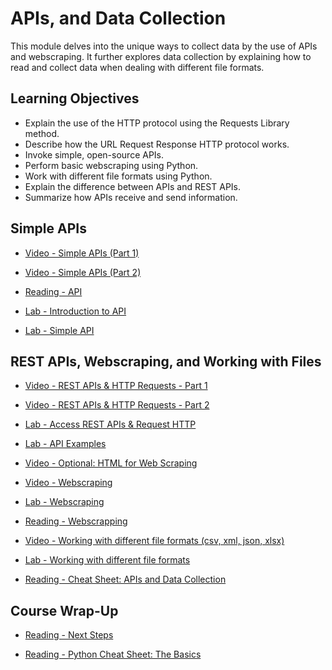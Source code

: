 # APIs, and Data Collection

This module delves into the unique ways to collect data by the use of APIs and webscraping. It further explores data collection by explaining how to read and collect data when dealing with different file formats.

## Learning Objectives

- Explain the use of the HTTP protocol using the Requests Library method.
- Describe how the URL Request Response HTTP protocol works.
- Invoke simple, open-source APIs.
- Perform basic webscraping using Python.
- Work with different file formats using Python.
- Explain the difference between APIs and REST APIs.
- Summarize how APIs receive and send information.

## Simple APIs

- [Video - Simple APIs (Part 1)](https://www.coursera.org/learn/python-for-applied-data-science-ai/lecture/rLaLi/simple-apis-part-1)

- [Video - Simple APIs (Part 2)](https://www.coursera.org/learn/python-for-applied-data-science-ai/lecture/VrckS/simple-apis-part-2)

- [Reading - API](https://cf-courses-data.s3.us.cloud-object-storage.appdomain.cloud/IBMDeveloperSkillsNetwork-PY0101EN-SkillsNetwork/labs/Module_5/API_reading.md.html?origin=www.coursera.org)

- [Lab - Introduction to API](./Labs/PY0101EN-5.1_Intro_API.ipynb)

- [Lab - Simple API](./Labs/Simple_API_2__v2.ipynb)

## REST APIs, Webscraping, and Working with Files

- [Video - REST APIs & HTTP Requests - Part 1](https://www.coursera.org/learn/python-for-applied-data-science-ai/lecture/W6xwd/rest-apis-http-requests-part-1)

- [Video - REST APIs & HTTP Requests - Part 2](https://www.coursera.org/learn/python-for-applied-data-science-ai/lecture/h9CR3/rest-apis-http-requests-part-2)

- [Lab - Access REST APIs & Request HTTP](./Labs/PY0101EN-5.3_Requests_HTTP.ipynb)

- [Lab - API Examples](./Labs/PY0101EN-5.2_API_2.v2.ipynb)

- [Video - Optional: HTML for Web Scraping](https://www.coursera.org/learn/python-for-applied-data-science-ai/lecture/nUuvs/optional-html-for-web-scraping)

- [Video - Webscraping](https://www.coursera.org/learn/python-for-applied-data-science-ai/lecture/GHf2O/webscraping)

- [Lab - Webscraping](./Labs/WebScraping_Review_Lab.ipynb)

- [Reading - Webscrapping](https://cf-courses-data.s3.us.cloud-object-storage.appdomain.cloud/IBMDeveloperSkillsNetwork-PY0101EN-SkillsNetwork/labs/lab/module_5/WebScraping_reading.md.html?origin=www.coursera.org)

- [Video - Working with different file formats (csv, xml, json, xlsx)](https://www.coursera.org/learn/python-for-applied-data-science-ai/lecture/EPUdg/working-with-different-file-formats-csv-xml-json-xlsx)

- [Lab - Working with different file formats](./Labs/PY0101EN-5.4_WorkingWithDifferentFileTypes.ipynb)

- [Reading - Cheat Sheet: APIs and Data Collection](https://cf-courses-data.s3.us.cloud-object-storage.appdomain.cloud/IBMDeveloperSkillsNetwork-PY0101EN-SkillsNetwork/labs/handouts/Cheat_Sheet_Week-5.md.html?origin=www.coursera.org)

## Course Wrap-Up

- [Reading - Next Steps](https://www.coursera.org/learn/python-for-applied-data-science-ai/supplement/ipX1s/next-steps)

- [Reading - Python Cheat Sheet: The Basics](https://cf-courses-data.s3.us.cloud-object-storage.appdomain.cloud/IBMDeveloperSkillsNetwork-PY0101EN-SkillsNetwork/handouts/Python%20Cheat%20Sheet%20-%20The%20Basics%20Coursera.pdf)